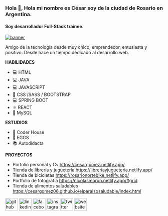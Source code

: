 ### Hola 👋, **Hola mi nombre es César soy de la ciudad de Rosario en Argentina.** 
#### Soy desarrollador Full-Stack trainee. 
<a href="https://ibb.co/qBXfSVf"><img src="https://i.ibb.co/6YVxMLx/banner.jpg" alt="banner" border="0" /></a>

Amigo de la tecnología desde muy chico, emprendedor, entusiasta y positivo. Desde hace un tiempo dedicado al desarrollo web.


**HABILIDADES**
- 💻 HTML 
- 💻 JAVA
- 💻 JAVASCRIPT
- 🎨 CSS /SASS / BOOTSTRAP
- 💻 SPRING BOOT
- ⚛️ REACT
- 📅 MySQL


**ESTUDIOS**
- 📖 Coder House
- 🌱 EGGS
- 📚 Autodidacta

**PROYECTOS**
- Portolio personal y Cv
 https://cesargomez.netlify.app/
- Tienda de librería y juguetería 
 https://libreriayjugueteria.netlify.app/
- Tienda de bicicletas 
 https://rosarionortebike.netlify.app/
- Portfolio de fotografia
 https://nicolasmoron.netlify.app/#grid
- Tienda de alimentos saludables 
 https://cesargomez06.github.io/elparaisosaludable/index.html
 
 
 

[<img src='https://cdn.jsdelivr.net/npm/simple-icons@3.0.1/icons/github.svg' alt='github' height='40'>](https://github.com/https://github.com/cesargomez06/)  [<img src='https://cdn.jsdelivr.net/npm/simple-icons@3.0.1/icons/linkedin.svg' alt='linkedin' height='40'>](https://www.linkedin.com/in/https://www.linkedin.com/in/cesargomez06//)  [<img src='https://cdn.jsdelivr.net/npm/simple-icons@3.0.1/icons/facebook.svg' alt='facebook' height='40'>](https://www.facebook.com/https://www.facebook.com/cesarytachi)  [<img src='https://cdn.jsdelivr.net/npm/simple-icons@3.0.1/icons/instagram.svg' alt='instagram' height='40'>](https://www.instagram.com/https://www.instagram.com/cesargomez06//)  [<img src='https://cdn.jsdelivr.net/npm/simple-icons@3.0.1/icons/twitter.svg' alt='twitter' height='40'>](https://twitter.com/https://twitter.com/cesargomezrc)  [<img src='https://cdn.jsdelivr.net/npm/simple-icons@3.0.1/icons/icloud.svg' alt='website' height='40'>](https://cesargomez.netlify.app/)  



